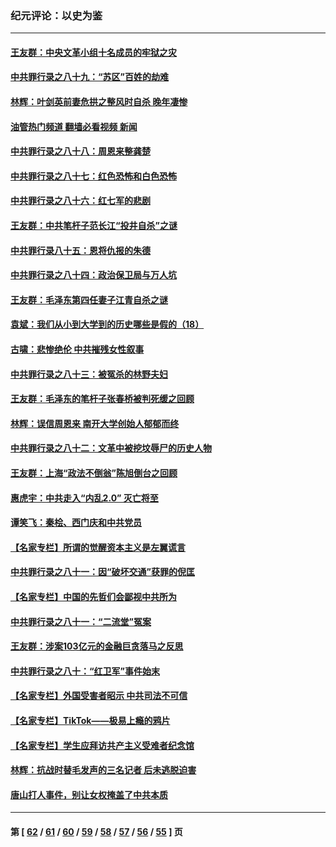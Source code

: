 ### 纪元评论：以史为鉴
---
#### [王友群：中央文革小组十名成员的牢狱之灾](../../pages/nsc1028/n13801415.md?08140330) 
#### [中共罪行录之八十九：“苏区”百姓的劫难](../../pages/nsc1028/n13801773.md?08140330) 
#### [林辉：叶剑英前妻危拱之整风时自杀 晚年凄惨](../../pages/nsc1028/n13801239.md?08140330) 
#### [油管热门频道 翻墙必看视频 新闻](ok?08140330)
#### [中共罪行录之八十八：周恩来整龚楚](../../pages/nsc1028/n13800972.md?08140330) 
#### [中共罪行录之八十七：红色恐怖和白色恐怖](../../pages/nsc1028/n13800183.md?08140330) 
#### [中共罪行录之八十六：红七军的悲剧](../../pages/nsc1028/n13799361.md?08140330) 
#### [王友群：中共笔杆子范长江“投井自杀”之谜](../../pages/nsc1028/n13796693.md?08140330) 
#### [中共罪行录八十五：恩将仇报的朱德](../../pages/nsc1028/n13798051.md?08140330) 
#### [中共罪行录之八十四：政治保卫局与万人坑](../../pages/nsc1028/n13795320.md?08140330) 
#### [王友群：毛泽东第四任妻子江青自杀之谜](../../pages/nsc1028/n13791949.md?08140330) 
#### [袁斌：我们从小到大学到的历史哪些是假的（18）](../../pages/nsc1028/n13792132.md?08140330) 
#### [古啸：悲惨绝伦 中共摧残女性叙事](../../pages/nsc1028/n13791297.md?08140330) 
#### [中共罪行录之八十三：被冤杀的林野夫妇](../../pages/nsc1028/n13789020.md?08140330) 
#### [王友群：毛泽东的笔杆子张春桥被判死缓之回顾](../../pages/nsc1028/n13787500.md?08140330) 
#### [林辉：误信周恩来 南开大学创始人郁郁而终](../../pages/nsc1028/n13786021.md?08140330) 
#### [中共罪行录之八十二：文革中被挖坟辱尸的历史人物](../../pages/nsc1028/n13785139.md?08140330) 
#### [王友群：上海“政法不倒翁”陈旭倒台之回顾](../../pages/nsc1028/n13778787.md?08140330) 
#### [惠虎宇：中共走入“内乱2.0” 灭亡将至](../../pages/nsc1028/n13778194.md?08140330) 
#### [谭笑飞：秦桧、西门庆和中共党员](../../pages/nsc1028/n13778191.md?08140330) 
#### [【名家专栏】所谓的觉醒资本主义是左翼谎言](../../pages/nsc1028/n13777457.md?08140330) 
#### [中共罪行录之八十一：因“破坏交通”获罪的倪匡](../../pages/nsc1028/n13777594.md?08140330) 
#### [【名家专栏】中国的先哲们会鄙视中共所为](../../pages/nsc1028/n13772913.md?08140330) 
#### [中共罪行录之八十一：“二流堂”冤案](../../pages/nsc1028/n13772788.md?08140330) 
#### [王友群：涉案103亿元的金融巨贪落马之反思](../../pages/nsc1028/n13772297.md?08140330) 
#### [中共罪行录之八十：“红卫军”事件始末](../../pages/nsc1028/n13769101.md?08140330) 
#### [【名家专栏】外国受害者昭示 中共司法不可信](../../pages/nsc1028/n13767326.md?08140330) 
#### [【名家专栏】TikTok——极易上瘾的鸦片](../../pages/nsc1028/n13766769.md?08140330) 
#### [【名家专栏】学生应拜访共产主义受难者纪念馆](../../pages/nsc1028/n13762812.md?08140330) 
#### [林辉：抗战时替毛发声的三名记者 后未逃脱迫害](../../pages/nsc1028/n13761727.md?08140330) 
#### [唐山打人事件，别让女权掩盖了中共本质](../../pages/nsc1028/n13757588.md?08140330) 

---
#### 第 [ [62](./62.md?08140330) / [61](./61.md?08140330) / [60](./60.md?08140330) / [59](./59.md?08140330) / [58](./58.md?08140330) / [57](./57.md?08140330) / [56](./56.md?08140330) / [55](./55.md?08140330) ] 页
